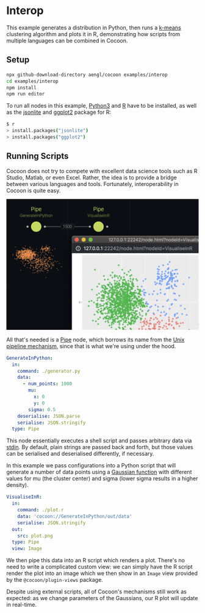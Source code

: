 # Interop

This example generates a distribution in Python, then runs a [k-means](https://en.wikipedia.org/wiki/K-means_clustering) clustering algorithm and plots it in R, demonstrating how scripts from multiple languages can be combined in Cocoon.

## Setup

```sh
npx github-download-directory aengl/cocoon examples/interop
cd examples/interop
npm install
npm run editor
```

To run all nodes in this example, [Python3](https://www.python.org/downloads/) and [R](https://www.r-project.org/) have to be installed, as well as the [jsonlite](https://cran.r-project.org/web/packages/jsonlite/index.html) and [ggplot2](https://cran.r-project.org/web/packages/ggplot2/index.html) package for R:

```sh
$ r
> install.packages("jsonlite")
> install.packages("ggplot2")
```

## Running Scripts

Cocoon does not try to compete with excellent data science tools such as R Studio, Matlab, or even Excel. Rather, the idea is to provide a bridge between various languages and tools. Fortunately, interoperability in Cocoon is quite easy.

![](screenshot.png)

All that's needed is a [Pipe](https://cocoon-docs.aen.now.sh/#pipe) node, which borrows its name from the [Unix pipeline mechanism](<https://en.wikipedia.org/wiki/Pipeline_(Unix)>), since that is what we're using under the hood.

```yaml
GenerateInPython:
  in:
    command: ./generator.py
    data:
      - num_points: 1000
        mu:
          x: 0
          y: 0
        sigma: 0.5
    deserialise: JSON.parse
    serialise: JSON.stringify
  type: Pipe
```

This node essentially executes a shell script and passes arbitrary data via [stdin](<https://en.wikipedia.org/wiki/Standard_streams#Standard_input_(stdin)>). By default, plain strings are passed back and forth, but those values can be serialised and deserialised differently, if necessary.

In this example we pass configurations into a Python script that will generate a number of data points using a [Gaussian function](https://en.wikipedia.org/wiki/Gaussian_function) with different values for mu (the cluster center) and sigma (lower sigma results in a higher density).

```yaml
VisualiseInR:
  in:
    command: ./plot.r
    data: 'cocoon://GenerateInPython/out/data'
    serialise: JSON.stringify
  out:
    src: plot.png
  type: Pipe
  view: Image
```

We then pipe this data into an R script which renders a plot. There's no need to write a complicated custom view: we can simply have the R script render the plot into an image which we then show in an `Image` view provided by the `@cocoon/plugin-views` package.

Despite using external scripts, all of Cocoon's mechanisms still work as expected: as we change parameters of the Gaussians, our R plot will update in real-time.
